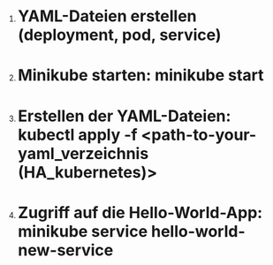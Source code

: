 1. # YAML-Dateien erstellen (deployment, pod, service)

2. # Minikube starten: minikube start

3. # Erstellen der YAML-Dateien: kubectl apply -f <path-to-your-yaml_verzeichnis (HA_kubernetes)>

4. # Zugriff auf die Hello-World-App: minikube service hello-world-new-service


